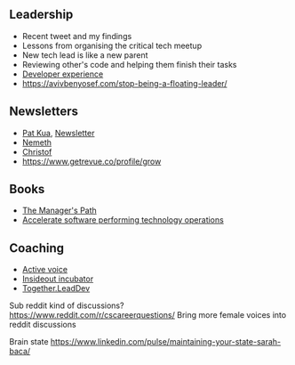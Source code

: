 ## Leadership

- Recent tweet and my findings
- Lessons from organising the critical tech meetup
- New tech lead is like a new parent
- Reviewing other's code and helping them finish their tasks
- [Developer experience](https://developerexperience.io/practices/good-developer-experience)
- https://avivbenyosef.com/stop-being-a-floating-leader/

## Newsletters

- [Pat Kua](https://www.patkua.com/), [Newsletter](http://levelup.patkua.com/)
- [Nemeth](https://nemethgergely.com/archives/)
- [Christof](https://christof.damian.net/2020/)
- https://www.getrevue.co/profile/grow

## Books

- [The Manager's Path](https://www.amazon.com/dp/1491973897/ref=cm_sw_r_cp_tai_Aq9tCbSNCEHAA)
- [Accelerate software performing technology operations](https://www.amazon.com/Accelerate-Software-Performing-Technology-Organizations/dp/1942788339)

## Coaching

- [Active voice](https://www.activevoicehq.com/group-coaching)
- [Insideout incubator](https://www.insideoutincubator.com/events)
- [Together.LeadDev](https://together.leaddev.com/programme)

Sub reddit kind of discussions? https://www.reddit.com/r/cscareerquestions/ Bring more female voices into reddit discussions

Brain state https://www.linkedin.com/pulse/maintaining-your-state-sarah-baca/